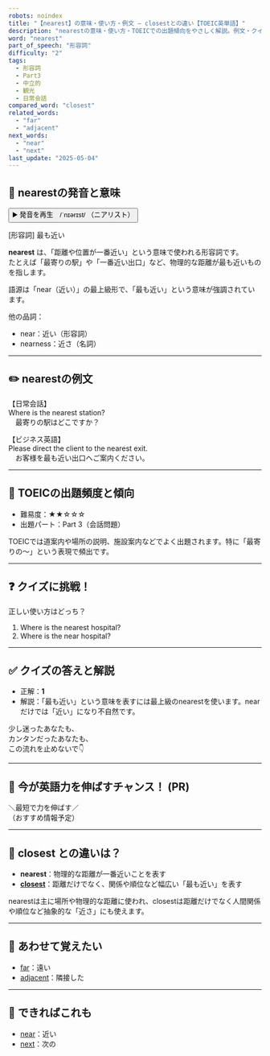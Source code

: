 ```yaml
---
robots: noindex
title: "【nearest】の意味・使い方・例文 ― closestとの違い【TOEIC英単語】"
description: "nearestの意味・使い方・TOEICでの出題傾向をやさしく解説。例文・クイズ付きでclosestとの違いもわかりやすく学べます。"
word: "nearest"
part_of_speech: "形容詞"
difficulty: "2"
tags:
  - 形容詞
  - Part3
  - 中立的
  - 観光
  - 日常会話
compared_word: "closest"
related_words:
  - "far"
  - "adjacent"
next_words:
  - "near"
  - "next"
last_update: "2025-05-04"
---
```


## 🔰 nearestの発音と意味

<button class="play-audio" onclick="playTTS('nearest')">
  <span class="play-audio-main">
    ▶️ 発音を再生　/ˈnɪərɪst/
  </span>
  <span class="play-audio-sub">
    （ニアリスト）
  </span>
</button>

[形容詞] 最も近い

**nearest** は、「距離や位置が一番近い」という意味で使われる形容詞です。  
たとえば「最寄りの駅」や「一番近い出口」など、物理的な距離が最も近いものを指します。

語源は「near（近い）」の最上級形で、「最も近い」という意味が強調されています。

他の品詞：  
- near：近い（形容詞）
- nearness：近さ（名詞）

---

## ✏️ nearestの例文

【日常会話】  
Where is the nearest station?  
　最寄りの駅はどこですか？

【ビジネス英語】  
Please direct the client to the nearest exit.  
　お客様を最も近い出口へご案内ください。

---

## 🎯 TOEICの出題頻度と傾向

- 難易度：★★☆☆☆
- 出題パート：Part 3（会話問題）

TOEICでは道案内や場所の説明、施設案内などでよく出題されます。特に「最寄りの～」という表現で頻出です。

---

## ❓ クイズに挑戦！

正しい使い方はどっち？

1. Where is the nearest hospital?  
2. Where is the near hospital?

---

## ✅ クイズの答えと解説

- 正解：**1**
- 解説：「最も近い」という意味を表すには最上級のnearestを使います。nearだけでは「近い」になり不自然です。

少し迷ったあなたも、  
カンタンだったあなたも、  
この流れを止めないで👇️

---

## 🚀 今が英語力を伸ばすチャンス！ (PR)

<div class="info-center">
＼最短で力を伸ばす／<br>  
（おすすめ情報予定）
</div>

---

## 🤔  closest との違いは？

- **nearest**：物理的な距離が一番近いことを表す
- **[closest](/word/closest)**：距離だけでなく、関係や順位など幅広い「最も近い」を表す

nearestは主に場所や物理的な距離に使われ、closestは距離だけでなく人間関係や順位など抽象的な「近さ」にも使えます。

---

## 🧩 あわせて覚えたい

- [far](/word/far)：遠い
- [adjacent](/word/adjacent)：隣接した

---

## 📖 できればこれも

- [near](/word/near)：近い
- [next](/word/next)：次の

<!-- cvid: aid36_bid01 -->
